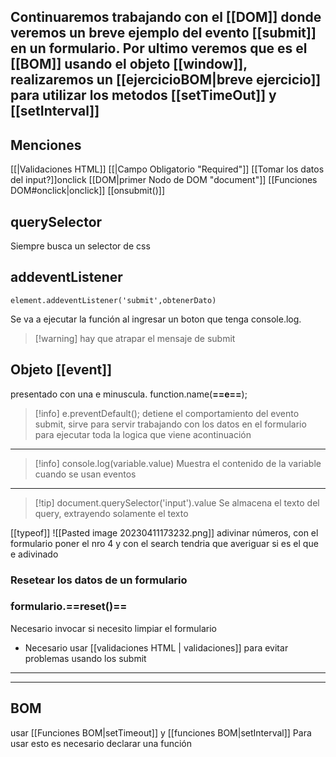 ## Continuaremos trabajando con el [[DOM]] donde veremos un breve ejemplo del evento [[submit]] en un formulario. Por ultimo veremos que es el [[BOM]] usando el objeto [[window]], realizaremos un [[ejercicioBOM|breve ejercicio]] para utilizar los metodos [[setTimeOut]] y [[setInterval]]


## Menciones
[[|Validaciones HTML]]
[[|Campo Obligatorio "Required"]]
[[Tomar los datos del input?]]onclick
[[DOM|primer Nodo de DOM "document"]]
[[Funciones DOM#onclick|onclick]]
[[onsubmit()]]

## querySelector
Siempre busca un selector de css

## addeventListener
```
element.addeventListener('submit',obtenerDato)
```
Se va a ejecutar la función al ingresar un boton que tenga console.log.

> [!warning] hay que atrapar el mensaje de submit

## Objeto [[event]]
presentado con una e minuscula.
function.name(**==e==**);

> [!info] e.preventDefault();
>	detiene el comportamiento del evento submit, sirve para servir trabajando con los datos en el formulario para ejecutar toda la logica que viene acontinuación
---
> [!info] console.log(variable.value)
> 	Muestra el contenido de la variable cuando se usan eventos
---
> [!tip] document.querySelector('input').value
> Se almacena el texto del query, extrayendo solamente el texto

[[typeof]]
![[Pasted image 20230411173232.png]]
adivinar números, con el formulario poner el nro 4 y con el search tendria que averiguar si es el que e adivinado


### Resetear los datos de un formulario
### formulario.==reset()==
Necesario invocar si necesito limpiar el formulario

- Necesario usar [[validaciones HTML | validaciones]] para evitar problemas usando los submit


---
---

## BOM

usar [[Funciones BOM|setTimeout]] y [[funciones BOM|setInterval]]
Para usar esto es necesario declarar una función 
